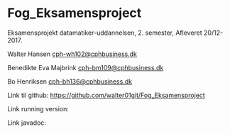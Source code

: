 # Fog_Eksamensproject
Eksamensprojekt datamatiker-uddannelsen, 2. semester, Afleveret 20/12-2017.

Walter Hansen
cph-wh102@cphbusiness.dk

Benedikte Eva Majbrink
cph-bm109@cphbusiness.dk

Bo Henriksen
cph-bh136@cphbusiness.dk

Link til github:  https://github.com/walter01git/Fog_Eksamensproject

Link running version: 

Link javadoc: 

